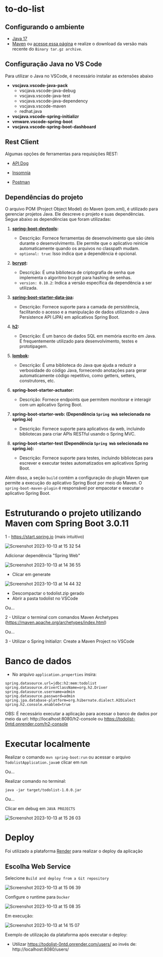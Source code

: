 # to-do-list


## Configurando o ambiente 

* [Java 17](https://download.oracle.com/java/17/archive/jdk-17.0.3.1_macos-x64_bin.dmg)
* [Maven](https://dlcdn.apache.org/maven/maven-3/3.9.5/binaries/apache-maven-3.9.5-bin.tar.gz) ou [acesse essa página](https://maven.apache.org/download.cgi) e realize o download da versão mais recente do `Binary tar.gz archive`.

## Configuração Java no VS Code

Para utilizar o Java no VSCode, é necessário instalar as extensões abaixo

- **vscjava.vscode-java-pack**
    - vscjava.vscode-java-debug
    - vscjava.vscode-java-test
    - vscjava.vscode-java-dependency
    - vscjava.vscode-maven
    - redhat.java
- **vscjava.vscode-spring-initializr**
- **vmware.vscode-spring-boot**
- **vscjava.vscode-spring-boot-dashboard**

## Rest Client
Algumas opções de ferramentas para requisições REST:

* [API Dog](https://apidog.com/download/)

* [Insomnia](https://insomnia.rest/download)

* [Postman](https://www.postman.com/downloads/)

## Dependências do projeto
O arquivo POM (Project Object Model) do Maven (pom.xml), é utilizado para gerenciar projetos Java. Ele descreve o projeto e suas dependências. Segue abaixo as dependências que foram utilizadas:

1. **[spring-boot-devtools](https://docs.spring.io/spring-boot/docs/1.5.16.RELEASE/reference/html/using-boot-devtools.html):** 
   - Descrição: Fornece ferramentas de desenvolvimento que são úteis durante o desenvolvimento. Ele permite que o aplicativo reinicie automaticamente quando os arquivos no classpath mudam.
   - `optional: true`: Isso indica que a dependência é opcional.

2. **[bcrypt](https://github.com/patrickfav/bcrypt):**
   - Descrição: É uma biblioteca de criptografia de senha que implementa o algoritmo bcrypt para hashing de senhas.
   - `version: 0.10.2`: Indica a versão específica da dependência a ser utilizada.

3. **[spring-boot-starter-data-jpa](https://spring.io/projects/spring-data-jpa):**
   - Descrição: Fornece suporte para a camada de persistência, facilitando o acesso e a manipulação de dados utilizando o Java Persistence API (JPA) em aplicativos Spring Boot.
   
4. **[h2](http://h2database.com/html/main.html):**
   - Descrição: É um banco de dados SQL em memória escrito em Java. É frequentemente utilizado para desenvolvimento, testes e prototipagem.

5. **[lombok](https://projectlombok.org/setup/maven):**
   - Descrição: É uma biblioteca do Java que ajuda a reduzir a verbosidade do código Java, fornecendo anotações para gerar automaticamente código repetitivo, como getters, setters, construtores, etc.

6. **spring-boot-starter-actuator:**
   - Descrição: Fornece endpoints que permitem monitorar e interagir com um aplicativo Spring Boot.

7. **spring-boot-starter-web: (Dependência `Spring Web` selecionada no spring.io)**
   - Descrição: Fornece suporte para aplicativos da web, incluindo bibliotecas para criar APIs RESTful usando o Spring MVC.

8. **spring-boot-starter-test (Dependência `Spring Web` selecionada no spring.io):**
   - Descrição: Fornece suporte para testes, incluindo bibliotecas para escrever e executar testes automatizados em aplicativos Spring Boot.

Além disso, a seção `build` contém a configuração do plugin Maven que permite a execução do aplicativo Spring Boot por meio do Maven. O `spring-boot-maven-plugin` é responsável por empacotar e executar o aplicativo Spring Boot.

# Estruturando o projeto utilizando Maven com Spring Boot 3.0.11

1 - https://start.spring.io (mais intuitivo)

![Screenshot 2023-10-13 at 15 32 54](https://github.com/mtsfreitas/to-do-list/assets/21324690/fd15794e-1ddd-43c0-a671-4898274b602b)

Adicionar dependência "Spring Web"

![Screenshot 2023-10-13 at 14 36 55](https://github.com/mtsfreitas/to-do-list/assets/21324690/ea934738-8fa2-4e20-8f4c-e88ec6d3c702)

* Clicar em generate

![Screenshot 2023-10-13 at 14 44 32](https://github.com/mtsfreitas/to-do-list/assets/21324690/0dd49839-3bfe-40f0-9c87-5a0852058b98)

* Descompactar o todolist.zip gerado
* Abrir a pasta todolist no VSCode

Ou...

2 - Utilizar o terminal com comandos Maven Archetypes (https://maven.apache.org/archetypes/index.html)

Ou...

3 - Utilizar o Spring Initializr: Create a Maven Project no VSCode

# Banco de dados

* No arquivo `application.properties` insira:

```tsx
spring.datasource.url=jdbc:h2:mem:todolist
spring.datasource.driverClassName=org.h2.Driver
spring.datasource.username=admin
spring.datasource.password=admin
spring.jpa.database-platform=org.hibernate.dialect.H2Dialect
spring.h2.console.enabled=true
```

OBS: É necessário executar a aplicação para acessar o banco de dados por meio da url: http://localhost:8080/h2-console ou https://todolist-0ntd.onrender.com/h2-console

# Executar localmente

Realizar o comando `mvn spring-boot:run` ou acessar o arquivo `TodolistApplication.java`e clicar em run

Ou...

Realizar comando no terminal:

`java -jar target/todolist-1.0.0.jar`

Ou...

Clicar em debug em `JAVA PROJECTS`

![Screenshot 2023-10-13 at 15 26 03](https://github.com/mtsfreitas/to-do-list/assets/21324690/184b2939-ca68-4a21-b4a4-e356fac403e7)


# Deploy 
Foi utilizado a plataforma [Render](https://dashboard.render.com) para realizar o deploy da aplicação

## Escolha Web Service
Selecione `Build and deploy from a Git repository`

![Screenshot 2023-10-13 at 15 06 39](https://github.com/mtsfreitas/to-do-list/assets/21324690/604ae3f0-e32d-434b-aebb-ae15f5aca8cb)

Configure o runtime para `Docker`

![Screenshot 2023-10-13 at 15 08 35](https://github.com/mtsfreitas/to-do-list/assets/21324690/67821779-9a5b-42c4-949f-1680001571fc)

Em execução:

![Screenshot 2023-10-13 at 14 15 07](https://github.com/mtsfreitas/to-do-list/assets/21324690/b12c5bac-8512-4100-875d-4d7776bf5e90)

Exemplo de utilização da plataforma após executar o deploy:
* Utilizar https://todolist-0ntd.onrender.com/users/ ao invés de: http://localhost:8080/users/

